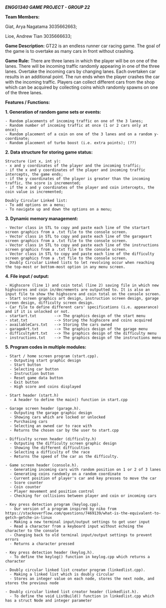 ***ENGG1340 GAME PROJECT - GROUP 22***

**Team Members:**

Giat, Arya Nagatama  3035662663;

Lioe, Andrew Tian    3035666633;


**Game Description:**
GT22 is an endless runner car racing game. The goal of the game is to overtake as many cars in front without crashing.

**Game Rule:**
There are three lanes in which the player will be on one of the lanes. There will be incoming traffic randomly appearing in one of the three lanes. Overtake the incoming cars by changing lanes. Each overtaken car results in an additional point. The run ends when the player crashes the car with the incoming traffic.
Players can collect different cars from the shop which can be acquired by collecting coins which randomly spawns on one of the three lanes. 



**Features / Functions:**

**1.  Generation of random game sets or events:**

    - Random placements of incoming traffic on one of the 3 lanes;
    - Random number of incoming traffic at once (1 or 2 cars only at once);
    - Random placement of a coin on one of the 3 lanes and on a random y-coordinate;
    - Random placement of turbo boost (i.e. extra points); (??)
    
**2.  Data structure for storing game status:**
    
    Structure (int x, int y):
    - x and y coordinates of the player and the incoming traffic;
    - if the x and y coordinates of the player and incoming traffic intercepts, the game ends;
    - if the y coordinates of the player is greater than the incoming traffic, the score is incremented;
    - if the x and y coordinates of the player and coin intercepts, the coin value is incremented;
    
    Doubly Circular Linked list:
    - To add options on a menu;
    - To navigate up and down the options on a menu;
    
**3.  Dynamic memory management:**

    - Vector class in STL to copy and paste each line of the startart screen graphics from a .txt file to the console screen.
    - Vector class in STL to copy and paste each line of the garageart screen graphics from a .txt file to the console screen.
    - Vector class in STL to copy and paste each line of the instructions screen graphics from a .txt file to the console screen.
    - Vector class in STL to copy and paste each line of the difficulty screen graphics from a .txt file to the console screen.
    - Doubly Circular Linked lists to let revolving occur when reaching the top-most or bottom-most option in any menu screen.
    
**4.  File input / output:**

    - Highscore (line 1) and coin total (line 2) saving file in which new highscores and coin in/decrements are outputted to. It is also an input file to show the highscore and coin total on the console screen.
    - Start screen graphics art design, instruction screen design, garage screen design, difficulty screen design.
    - Car file to define different cars' specifications (i.e. appearance) and if it is unlocked or not.
    - startart.txt        --> The graphics design of the start menu
    - stat.txt            --> Storing the highscore and coins acquired
    - availableCars.txt   --> Storing the cars owned
    - garageArt.txt       --> The graphics design of the garage menu
    - difficultyArt.txt   --> The graphics design of the difficulty menu
    - instructions.txt    --> The graphics design of the instructions menu

**5.  Program codes in multiple modules:**

    - Start / home screen program (start.cpp).
      - Outputing start graphic design
      - Start button
      - Selecting car button
      - Instruction button
      - Reset game data button
      - Exit button
      - High score and coins displayed
      
    - Start header (start.h)
      - A header to define the main() function in start.cpp
      
    - Garage screen header (garage.h).
      - Outputing the garage graphic design
      - Showing cars which are locked or unlocked
      - Purchasing cars
      - Selecting an owned car to race with
      - Returns the chosen car by the user to start.cpp
      
    - Difficulty screen header (difficulty.h)
      - Outputing the difficulty screen graphic design
      - Showing the different difficulties
      - Selecting a difficulty of the race
      - Returns the speed of the car as the difficulty.
     
    - Game screen header (console.h).
      - Generating incoming cars with random position on 1 or 2 of 3 lanes
      - Generating coins randomly on a random coordinate
      - Current position of player's car and key presses to move the car
      - Score counter
      - Coin counter
      - Player movement and position control
      - Checking for collisions between player and coin or incoming cars
      
    - Key press detection program (keylog.cpp).
      - Our version of a program inspired by niko from https://stackoverflow.com/questions/7469139/what-is-the-equivalent-to-getch-getche-in-linux
      - Making a new terminal input/output settings to get user input
      - Read a character from a keyboard input without echoing the character to the console
      - Changing back to old terminal input/output settings to prevent errors
      - Returns a character pressed
      
    - Key press detection header (keylog.h).
      - To define the keylog() function in keylog.cpp which returns a character
    
    - Doubly circular linked list creator program (linkedlist.cpp).
      - Making a linked list which is doubly circular
      - Stores an integer value on each node, stores the next node, and stores the previous node
     
    - Doubly circular linked list creator header (linkedlist.h).
      - To define the void ListBuild() function in linkedlist.cpp which has a struct Node and integer parameter
